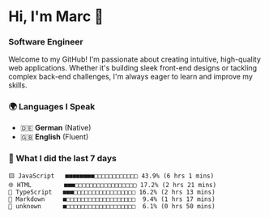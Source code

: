 # Hi, I'm Marc 👋 
### Software Engineer

Welcome to my GitHub! I'm passionate about creating intuitive, high-quality web applications. Whether it's building sleek front-end designs or tackling complex back-end challenges, I'm always eager to learn and improve my skills.  

### 🌍 Languages I Speak  
- 🇩🇪 **German** (Native)  
- 🇬🇧 **English** (Fluent)

### 🤯 What I did the last 7 days

```
🟨 JavaScript   ■■■■■■■■□□□□□□□□□□□□ 43.9% (6 hrs 1 mins)
🌐 HTML         ■■■□□□□□□□□□□□□□□□□□ 17.2% (2 hrs 21 mins)
🔷 TypeScript   ■■■□□□□□□□□□□□□□□□□□ 16.2% (2 hrs 13 mins)
📝 Markdown     ■□□□□□□□□□□□□□□□□□□□  9.4% (1 hrs 17 mins)
📄 unknown      ■□□□□□□□□□□□□□□□□□□□  6.1% (0 hrs 50 mins)
```